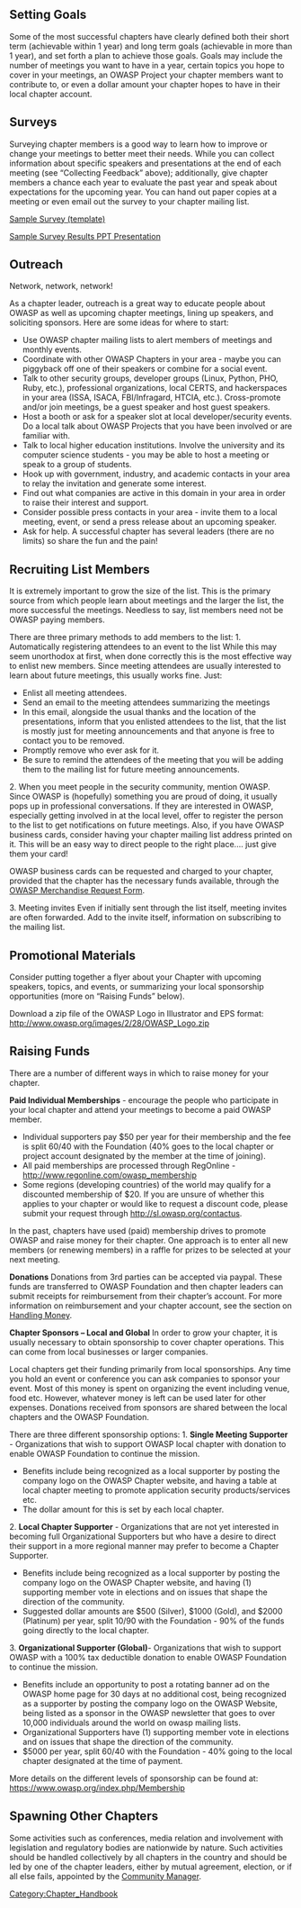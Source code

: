 ## Setting Goals

Some of the most successful chapters have clearly defined both their
short term (achievable within 1 year) and long term goals (achievable in
more than 1 year), and set forth a plan to achieve those goals. Goals
may include the number of meetings you want to have in a year, certain
topics you hope to cover in your meetings, an OWASP Project your chapter
members want to contribute to, or even a dollar amount your chapter
hopes to have in their local chapter account.

## Surveys

Surveying chapter members is a good way to learn how to improve or
change your meetings to better meet their needs. While you can collect
information about specific speakers and presentations at the end of each
meeting (see “Collecting Feedback” above); additionally, give chapter
members a chance each year to evaluate the past year and speak about
expectations for the upcoming year. You can hand out paper copies at a
meeting or even email out the survey to your chapter mailing list.

[Sample Survey
(template)](https://docs.google.com/document/d/1aESBLTbGGOcBmZZepf9TQTKSsquPde5e-8CHGMBojIc/edit)

[Sample Survey Results PPT
Presentation](https://docs.google.com/present/edit?id=0AZZ9zE0hx0LNZGczZ3B4YnpfODRjZHZidzhmeA)

## Outreach

Network, network, network\!

As a chapter leader, outreach is a great way to educate people about
OWASP as well as upcoming chapter meetings, lining up speakers, and
soliciting sponsors. Here are some ideas for where to start:

  - Use OWASP chapter mailing lists to alert members of meetings and
    monthly events.
  - Coordinate with other OWASP Chapters in your area - maybe you can
    piggyback off one of their speakers or combine for a social event.
  - Talk to other security groups, developer groups (Linux, Python, PHO,
    Ruby, etc.), professional organizations, local CERTS, and
    hackerspaces in your area (ISSA, ISACA, FBI/Infragard, HTCIA, etc.).
    Cross-promote and/or join meetings, be a guest speaker and host
    guest speakers.
  - Host a booth or ask for a speaker slot at local developer/security
    events. Do a local talk about OWASP Projects that you have been
    involved or are familiar with.
  - Talk to local higher education institutions. Involve the university
    and its computer science students - you may be able to host a
    meeting or speak to a group of students.
  - Hook up with government, industry, and academic contacts in your
    area to relay the invitation and generate some interest.
  - Find out what companies are active in this domain in your area in
    order to raise their interest and support.
  - Consider possible press contacts in your area - invite them to a
    local meeting, event, or send a press release about an upcoming
    speaker.
  - Ask for help. A successful chapter has several leaders (there are no
    limits) so share the fun and the pain\!

## Recruiting List Members

It is extremely important to grow the size of the list. This is the
primary source from which people learn about meetings and the larger the
list, the more successful the meetings. Needless to say, list members
need not be OWASP paying members.

There are three primary methods to add members to the list:
1\. Automatically registering attendees to an event to the list While
this may seem unorthodox at first, when done correctly this is the most
effective way to enlist new members. Since meeting attendees are usually
interested to learn about future meetings, this usually works fine.
Just:

  - Enlist all meeting attendees.
  - Send an email to the meeting attendees summarizing the meetings
  - In this email, alongside the usual thanks and the location of the
    presentations, inform that you enlisted attendees to the list, that
    the list is mostly just for meeting announcements and that anyone is
    free to contact you to be removed.
  - Promptly remove who ever ask for it.
  - Be sure to remind the attendees of the meeting that you will be
    adding them to the mailing list for future meeting announcements.

2\. When you meet people in the security community, mention OWASP.
Since OWASP is (hopefully) something you are proud of doing, it usually
pops up in professional conversations. If they are interested in OWASP,
especially getting involved in at the local level, offer to register the
person to the list to get notifications on future meetings. Also, if you
have OWASP business cards, consider having your chapter mailing list
address printed on it. This will be an easy way to direct people to the
right place.... just give them your card\!

OWASP business cards can be requested and charged to your chapter,
provided that the chapter has the necessary funds available, through the
[OWASP Merchandise Request
Form](https://spreadsheets.google.com/a/owasp.org/spreadsheet/viewform?formkey=dF85bGtvdWdrd2JjYldNZ1gxSkJxaEE6MQ).

3\. Meeting invites
Even if initially sent through the list itself, meeting invites are
often forwarded. Add to the invite itself, information on subscribing to
the mailing list.

## Promotional Materials

Consider putting together a flyer about your Chapter with upcoming
speakers, topics, and events, or summarizing your local sponsorship
opportunities (more on “Raising Funds” below).

Download a zip file of the OWASP Logo in Illustrator and EPS format:
<http://www.owasp.org/images/2/28/OWASP_Logo.zip>

## Raising Funds

There are a number of different ways in which to raise money for your
chapter.

**Paid Individual Memberships** - encourage the people who participate
in your local chapter and attend your meetings to become a paid OWASP
member.

  - Individual supporters pay $50 per year for their membership and the
    fee is split 60/40 with the Foundation (40% goes to the local
    chapter or project account designated by the member at the time of
    joining).
  - All paid memberships are processed through RegOnline -
    <http://www.regonline.com/owasp_membership>
  - Some regions (developing countries) of the world may qualify for a
    discounted membership of $20. If you are unsure of whether this
    applies to your chapter or would like to request a discount code,
    please submit your request through <http://sl.owasp.org/contactus>.

In the past, chapters have used (paid) membership drives to promote
OWASP and raise money for their chapter. One approach is to enter all
new members (or renewing members) in a raffle for prizes to be selected
at your next meeting.

**Donations**
Donations from 3rd parties can be accepted via paypal. These funds are
transferred to OWASP Foundation and then chapter leaders can submit
receipts for reimbursement from their chapter’s account. For more
information on reimbursement and your chapter account, see the section
on [Handling
Money](Chapter_Handbook/Chapter_4:_Chapter_Administration#Handling_Money "wikilink").

**Chapter Sponsors – Local and Global**
In order to grow your chapter, it is usually necessary to obtain
sponsorship to cover chapter operations. This can come from local
businesses or larger companies.

Local chapters get their funding primarily from local sponsorships. Any
time you hold an event or conference you can ask companies to sponsor
your event. Most of this money is spent on organizing the event
including venue, food etc. However, whatever money is left can be used
later for other expenses. Donations received from sponsors are shared
between the local chapters and the OWASP Foundation.

There are three different sponsorship options:
1\. **Single Meeting Supporter** - Organizations that wish to support
OWASP local chapter with donation to enable OWASP Foundation to continue
the mission.

  - Benefits include being recognized as a local supporter by posting
    the company logo on the OWASP Chapter website, and having a table at
    local chapter meeting to promote application security
    products/services etc.
  - The dollar amount for this is set by each local chapter.

2\. **Local Chapter Supporter** - Organizations that are not yet
interested in becoming full Organizational Supporters but who have a
desire to direct their support in a more regional manner may prefer to
become a Chapter Supporter.

  - Benefits include being recognized as a local supporter by posting
    the company logo on the OWASP Chapter website, and having (1)
    supporting member vote in elections and on issues that shape the
    direction of the community.
  - Suggested dollar amounts are $500 (Silver), $1000 (Gold), and $2000
    (Platinum) per year, split 10/90 with the Foundation - 90% of the
    funds going directly to the local chapter.

3\. **Organizational Supporter (Global)**- Organizations that wish to
support OWASP with a 100% tax deductible donation to enable OWASP
Foundation to continue the mission.

  - Benefits include an opportunity to post a rotating banner ad on the
    OWASP home page for 30 days at no additional cost, being recognized
    as a supporter by posting the company logo on the OWASP Website,
    being listed as a sponsor in the OWASP newsletter that goes to over
    10,000 individuals around the world on owasp mailing lists.
  - Organizational Supporters have (1) supporting member vote in
    elections and on issues that shape the direction of the community.
  - $5000 per year, split 60/40 with the Foundation - 40% going to the
    local chapter designated at the time of payment.

More details on the different levels of sponsorship can be found at:
<https://www.owasp.org/index.php/Membership>

## Spawning Other Chapters

Some activities such as conferences, media relation and involvement with
legislation and regulatory bodies are nationwide by nature. Such
activities should be handled collectively by all chapters in the country
and should be led by one of the chapter leaders, either by mutual
agreement, election, or if all else fails, appointed by the [Community
Manager](https://www.owasp.org/index.php/About_The_Open_Web_Application_Security_Project#Employees_and_Contractors_of_the_OWASP_Foundation).

[Category:Chapter_Handbook](Category:Chapter_Handbook "wikilink")